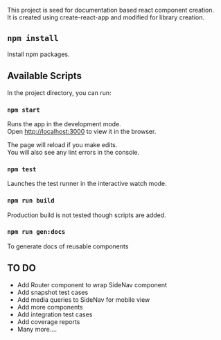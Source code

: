 This project is seed for documentation based react component creation.<br>
It is created using create-react-app and modified for library creation.<br>

## `npm install`

Install npm packages.

## Available Scripts

In the project directory, you can run:

### `npm start`

Runs the app in the development mode.<br>
Open [http://localhost:3000](http://localhost:3000) to view it in the browser.

The page will reload if you make edits.<br>
You will also see any lint errors in the console.

### `npm test`

Launches the test runner in the interactive watch mode.<br>

### `npm run build`

Production build is not tested though scripts are added.<br>

### `npm run gen:docs`

To generate docs of reusable components<br>

## TO DO
- Add Router component to wrap SideNav component
- Add snapshot test cases
- Add media queries to SideNav for mobile view
- Add more components
- Add integration test cases
- Add coverage reports
- Many more....